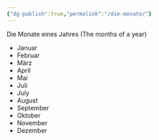 ```yaml
---
{"dg-publish":true,"permalink":"/die-monate/"}
---
```


Die Monate eines Jahres (The months of a year)

* Januar
* Februar
* März
* April
* Mai
* Juli
* July
* August
* September
* Oktober
* November
* Dezember